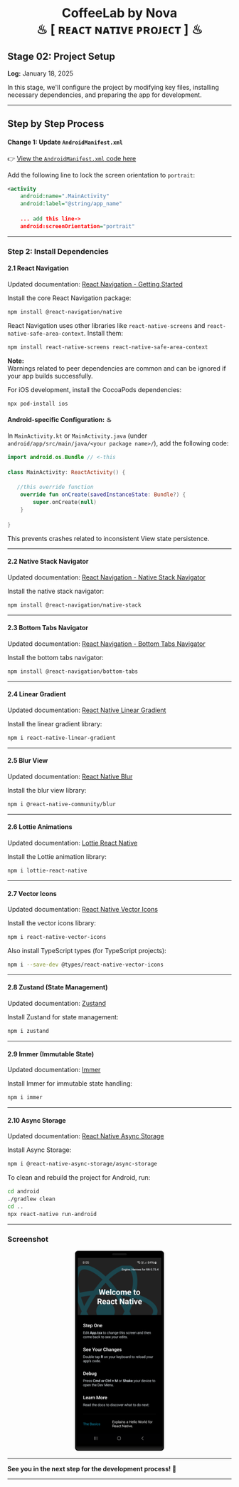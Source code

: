 <h1 align="center" >  
CoffeeLab by Nova <br> 
♨ [ ʀᴇᴀᴄᴛ ɴᴀᴛɪᴠᴇ ᴘʀᴏᴊᴇᴄᴛ ] ♨
</h1>

## Stage 02: Project Setup  
**Log:** January 18, 2025  

In this stage, we'll configure the project by modifying key files, installing necessary dependencies, and preparing the app for development.

---

## Step by Step Process

#### Change 1: Update `AndroidManifest.xml`  
👉 [View the `AndroidManifest.xml` code here](./android/app/src/main/AndroidManifest.xml)  

Add the following line to lock the screen orientation to `portrait`:

```xml
<activity
    android:name=".MainActivity"
    android:label="@string/app_name"

    ... add this line->
    android:screenOrientation="portrait" 

```

---

### Step 2: Install Dependencies  

#### 2.1 React Navigation  
Updated documentation: [React Navigation - Getting Started](https://reactnavigation.org/docs/getting-started/)  

Install the core React Navigation package:  
```bash
npm install @react-navigation/native
```

React Navigation uses other libraries like `react-native-screens` and `react-native-safe-area-context`. Install them:  
```bash
npm install react-native-screens react-native-safe-area-context
```

**Note:**  
Warnings related to peer dependencies are common and can be ignored if your app builds successfully.  

For iOS development, install the CocoaPods dependencies:  
```bash
npx pod-install ios
```

#### Android-specific Configuration: ♨ 
In `MainActivity.kt` or `MainActivity.java` (under `android/app/src/main/java/<your package name>/`), add the following code:  

```kotlin
import android.os.Bundle // <-this

class MainActivity: ReactActivity() {

   //this override function
    override fun onCreate(savedInstanceState: Bundle?) {
        super.onCreate(null)
    }

}
```

This prevents crashes related to inconsistent View state persistence.

---

#### 2.2 Native Stack Navigator  
Updated documentation: [React Navigation - Native Stack Navigator](https://reactnavigation.org/docs/native-stack-navigator/)  

Install the native stack navigator:  
```bash
npm install @react-navigation/native-stack
```

---

#### 2.3 Bottom Tabs Navigator  
Updated documentation: [React Navigation - Bottom Tabs Navigator](https://reactnavigation.org/docs/bottom-tab-navigator/)  

Install the bottom tabs navigator:  
```bash
npm install @react-navigation/bottom-tabs
```

---

#### 2.4 Linear Gradient  
Updated documentation: [React Native Linear Gradient](https://www.npmjs.com/package/react-native-linear-gradient)  

Install the linear gradient library:  
```bash
npm i react-native-linear-gradient
```

---

#### 2.5 Blur View  
Updated documentation: [React Native Blur](https://www.npmjs.com/package/@react-native-community/blur)  

Install the blur view library:  
```bash
npm i @react-native-community/blur
```

---

#### 2.6 Lottie Animations  
Updated documentation: [Lottie React Native](https://www.npmjs.com/package/lottie-react-native)  

Install the Lottie animation library:  
```bash
npm i lottie-react-native
```

---

#### 2.7 Vector Icons  
Updated documentation: [React Native Vector Icons](https://www.npmjs.com/package/react-native-vector-icons)  

Install the vector icons library:  
```bash
npm i react-native-vector-icons
```
Also install TypeScript types (for TypeScript projects):  
```bash
npm i --save-dev @types/react-native-vector-icons
```

---

#### 2.8 Zustand (State Management)  
Updated documentation: [Zustand](https://www.npmjs.com/package/zustand)  

Install Zustand for state management:  
```bash
npm i zustand
```

---

#### 2.9 Immer (Immutable State)  
Updated documentation: [Immer](https://www.npmjs.com/package/immer)  

Install Immer for immutable state handling:  
```bash
npm i immer
```

---

#### 2.10 Async Storage  
Updated documentation: [React Native Async Storage](https://www.npmjs.com/package/@react-native-async-storage/async-storage)  

Install Async Storage:  
```bash
npm i @react-native-async-storage/async-storage
```

To clean and rebuild the project for Android, run:  
```bash
cd android
./gradlew clean
cd ..
npx react-native run-android
```

---

### Screenshot  

<p align="center" >  
<img src="./_archive/screenshots/screenshot-1.png" width=200>
</p>  

---
**See you in the next step for the development process! 🚀** 
 
---

